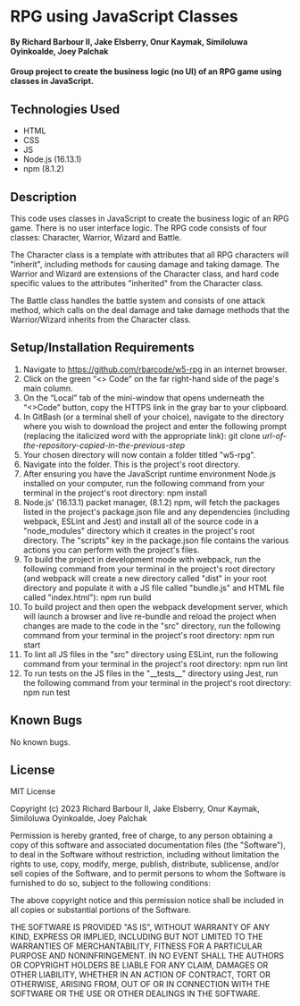 # RPG using JavaScript Classes

#### By Richard Barbour II, Jake Elsberry, Onur Kaymak, Similoluwa Oyinkoalde, Joey Palchak

#### Group project to create the business logic (no UI) of an RPG game using classes in JavaScript. 


## Technologies Used

* HTML
* CSS
* JS
* Node.js (16.13.1)
* npm (8.1.2)



## Description

This code uses classes in JavaScript to create the business logic of an RPG game. There is no user interface logic. The RPG code consists of four classes: Character, Warrior, Wizard and Battle.  

The Character class is a template with attributes that all RPG characters will "inherit", including methods for causing damage and taking damage. The Warrior and Wizard are extensions of the Character class, and hard code specific values to the attributes "inherited" from the Character class.  

The Battle class handles the battle system and consists of one attack method, which calls on the deal damage and take damage methods that the Warrior/Wizard inherits from the Character class.

## Setup/Installation Requirements

1. Navigate to https://github.com/rbarcode/w5-rpg in an internet browser.
2. Click on the green “<> Code” on the far right-hand side of the page's main column.
3. On the “Local” tab of the mini-window that opens underneath the “<>Code” button, copy the HTTPS link in the gray bar to your clipboard.
4. In GitBash (or a terminal shell of your choice), navigate to the directory where you wish to download the project and enter the following prompt (replacing the italicized word with the appropriate link): git clone *url-of-the-repository-copied-in-the-previous-step*
5. Your chosen directory will now contain a folder titled "w5-rpg".
6. Navigate into the folder. This is the project's root directory.  
7. After ensuring you have the JavaScript runtime environment Node.js installed on your computer, run the following command from your terminal in the project's root directory: npm install  
8. Node.js' (16.13.1) packet manager, (8.1.2) npm, will fetch the packages listed in the project's package.json file and any dependencies (including webpack, ESLint and Jest) and install all of the source code in a "node_modules" directory which it creates in the project's root directory. The "scripts" key in the package.json file contains the various actions you can perform with the project's files.
9. To build the project in development mode with webpack, run the following command from your terminal in the project's root directory (and webpack will create a new directory called "dist" in your root directory and populate it with a JS file called "bundle.js" and HTML file called "index.html"): npm run build  
10. To build project and then open the webpack development server, which will launch a browser and live re-bundle and reload the project when changes are made to the code in the "src" directory, run the following command from your terminal in the project's root directory: npm run start  
11. To lint all JS files in the "src" directory using ESLint, run the following command from your terminal in the project's root directory: npm run lint  
12. To run tests on the JS files in the "\_\_tests\_\_" directory using Jest, run the following command from your terminal in the project's root directory: npm run test

## Known Bugs

No known bugs.

## License

MIT License

Copyright (c) 2023 Richard Barbour II, Jake Elsberry, Onur Kaymak, Similoluwa Oyinkoalde, Joey Palchak

Permission is hereby granted, free of charge, to any person obtaining a copy of this software and associated documentation files (the "Software"), to deal in the Software without restriction, including without limitation the rights to use, copy, modify, merge, publish, distribute, sublicense, and/or sell copies of the Software, and to permit persons to whom the Software is furnished to do so, subject to the following conditions:

The above copyright notice and this permission notice shall be included in all copies or substantial portions of the Software.

THE SOFTWARE IS PROVIDED "AS IS", WITHOUT WARRANTY OF ANY KIND, EXPRESS OR IMPLIED, INCLUDING BUT NOT LIMITED TO THE WARRANTIES OF MERCHANTABILITY, FITNESS FOR A PARTICULAR PURPOSE AND NONINFRINGEMENT. IN NO EVENT SHALL THE AUTHORS OR COPYRIGHT HOLDERS BE LIABLE FOR ANY CLAIM, DAMAGES OR OTHER LIABILITY, WHETHER IN AN ACTION OF CONTRACT, TORT OR OTHERWISE, ARISING FROM, OUT OF OR IN CONNECTION WITH THE SOFTWARE OR THE USE OR OTHER DEALINGS IN THE SOFTWARE.